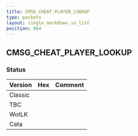 ```yaml
---
title: CMSG_CHEAT_PLAYER_LOOKUP
type: packets
layout: single_markdown_in_list
position: 964
---
```


## CMSG_CHEAT_PLAYER_LOOKUP

### Status

Version | Hex | Comment
---------- | ---------- | ---------- 
Classic |  |  
TBC |  |  
WotLK |  |  
Cata |  |  
